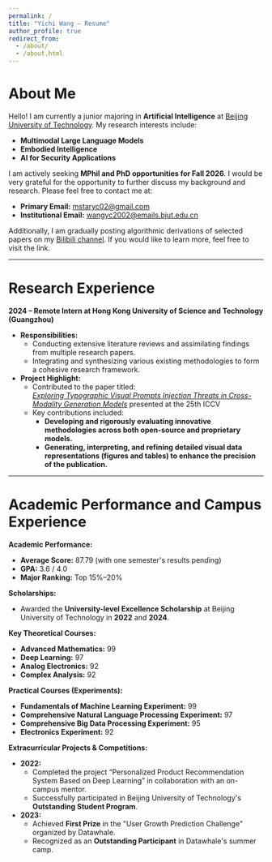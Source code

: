 ```yaml
---
permalink: /
title: "Yichi Wang – Resume"
author_profile: true
redirect_from: 
  - /about/
  - /about.html
---
```


# About Me

Hello! I am currently a junior majoring in **Artificial Intelligence** at [Beijing University of Technology](https://www.bjut.edu.cn/). My research interests include:

- **Multimodal Large Language Models**
- **Embodied Intelligence**
- **AI for Security Applications**

I am actively seeking **MPhil and PhD opportunities for Fall 2026**. I would be very grateful for the opportunity to further discuss my background and research. Please feel free to contact me at:  
- **Primary Email:** mstaryc02@gmail.com  
- **Institutional Email:** wangyc2002@emails.bjut.edu.cn  

Additionally, I am gradually posting algorithmic derivations of selected papers on my [Bilibili channel](https://space.bilibili.com/688302426). If you would like to learn more, feel free to visit the link.

---

# Research Experience

**2024 – Remote Intern at Hong Kong University of Science and Technology (Guangzhou)**

- **Responsibilities:**
  - Conducting extensive literature reviews and assimilating findings from multiple research papers.
  - Integrating and synthesizing various existing methodologies to form a cohesive research framework.
- **Project Highlight:**
  - Contributed to the paper titled:  
    *[Exploring Typographic Visual Prompts Injection Threats in Cross-Modality Generation Models](https://arxiv.org/abs/2503.11519)* presented at the 25th ICCV  
  - Key contributions included:
    - **Developing and rigorously evaluating innovative methodologies across both open-source and proprietary models.**
    - **Generating, interpreting, and refining detailed visual data representations (figures and tables) to enhance the precision of the publication.**

---

# Academic Performance and Campus Experience

**Academic Performance:**

- **Average Score:** 87.79 (with one semester's results pending)
- **GPA:** 3.6 / 4.0  
- **Major Ranking:** Top 15%–20%

**Scholarships:**

- Awarded the **University-level Excellence Scholarship** at Beijing University of Technology in **2022** and **2024**.

**Key Theoretical Courses:**

- **Advanced Mathematics:** 99
- **Deep Learning:** 97
- **Analog Electronics:** 92
- **Complex Analysis:** 92

**Practical Courses (Experiments):**

- **Fundamentals of Machine Learning Experiment:** 99
- **Comprehensive Natural Language Processing Experiment:** 97
- **Comprehensive Big Data Processing Experiment:** 95
- **Electronics Experiment:** 92

**Extracurricular Projects & Competitions:**

- **2022:**  
  - Completed the project “Personalized Product Recommendation System Based on Deep Learning” in collaboration with an on-campus mentor.
  - Successfully participated in Beijing University of Technology's **Outstanding Student Program**.
- **2023:**  
  - Achieved **First Prize** in the "User Growth Prediction Challenge" organized by Datawhale.
  - Recognized as an **Outstanding Participant** in Datawhale's summer camp.
